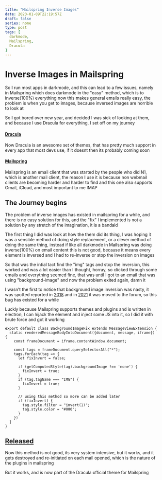 ```yaml
---
title: "Mailspring Inverse Images"
date: 2023-01-09T22:19:57Z
draft: false
series: none
type: post
tags: [
  darkmode,
  Mailspring,
  Dracula
]
---
```


# Inverse Images in Mailspring
So I run most apps in darkmode, and this can lead to a few issues, namely in Mailspring which does darkmode in the "easy" method, which is to inverse(100%) everything
now this makes general emails really easy, the problem is when you get to images, because inversed images are horrible to look at

So I got bored over new year, and decided I was sick of looking at them, and because I use Dracula for everything, I set off on my journey

#### [Dracula](https://draculatheme.com)
Now Dracula is an awesome set of themes, that has pretty much support in every app that most devs use, if it doesnt then its probably coming soon

#### [Mailspring](https://getmailspring.com)
Mailspring is an email client that was started by the people who did N1, which is another mail client, the reason I use it is because non webmail clients are becoming harder and harder to find
and this one also supports Gmail, iCloud, and most important to me IMAP

## The Journey begins
The problem of inverse images has existed in mailspring for a while, and there is no easy solution for this, and the "fix" I implemented is not a solution by any stretch of the imagination, it is a bandaid

The first thing I did was look at how the them did its thing, I was hoping it was a sensible method of doing style replacement, or a clever method of doing the same thing, instead if like all darkmode in Mailspring was doing inverse(100%) on email content
this is not good, because it means every element is inversed and I had to re-inverse or stop the inversion on images

So that was the intial tact find the "img" tags and stop the inversion, this worked and was a lot easier than I thought, horray, so clicked through some emails and everything seemed fine, that was until I got to an email that was using "background-image"
and now the problem exited again, damn it

I wasn't the first to notice that background image inversion was nasty, it was spotted reported in [2018](https://github.com/Foundry376/Mailspring/issues/1191]) and in [2021](https://community.getmailspring.com/t/dont-invert-images-with-dark-theme/536/9)
it was moved to the forum, so this bug has existed for a while

Luckly because Mailspring supports themes and plugins and is written in electron, I can hijack the element and inject some JS into it, so I did it with brute force and got it working

```
export default class BackgroundImageFix extends MessageViewExtension {
  static renderedMessageBodyIntoDocument({document, message, iframe}) {
    const frameDocument = iframe.contentWindow.document;

    const tags = frameDocument.querySelectorAll("*");
    tags.forEach(tag => {
      let fixInvert = false;

      if (getComputedStyle(tag).backgroundImage !== 'none') {
        fixInvert = true;
      }
      if (tag.tagName === "IMG") {
        fixInvert = true;
      }

      // using this method so more can be added later
      if (fixInvert) {
        tag.style.filter = "invert(1)";
        tag.style.color = "#000";
      }
    })
  }
}
```

## [Released](https://github.com/dracula/mailspring)
Now this method is not good, its very system intensive, but it works, and it gets destroyed and re-initiated on each mail opened, which is the nature of the plugins in mailspring

But it works, and is now part of the Dracula official theme for Mailspring

